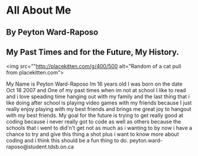 <!DOCTYPE html>
<html lang="en">
<head>
    <meta charset="UTF-8">
    <meta name="viewport" content="width=device-width, initial-scale=1.0">
    <title>Peyton Ward-Raposo ICS3U</title>
</head 
<><body>
    
</body>
   <H1>All About Me </H1> 
</><h2>By Peyton Ward-Raposo</h2>
<h2>My Past Times and for the Future, My History.</h2>

<img src=""http://placekitten.com/g/400/500 alt="Random of a cat pull from placekitten.com">
<p>My Name is Peyton Ward-Raposo Im 16 years old I was born on the date Oct 18 2007 and One of my past times when im not at school I like to read and i love speading time hanging out with my family and the last thing that i like doing after school is playing video games with my friends because I just really enjoy playing with my best friends and brings me great joy to hangout with my best friends. My goal for the future is trying to get really good at coding because i never really got to code as well as others because the schools that i went to did'n't get not as much as i wanting to by now i have a chance to try and give this thing a shot plus i want to know more about coding and i think this should be a fun thing to do. peyton.ward-raposo@student.tdsb.on.ca
